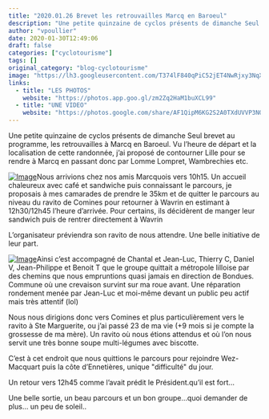 ```yaml
---
title: "2020.01.26 Brevet les retrouvailles Marcq en Baroeul"
description: "Une petite quinzaine de cyclos présents de dimanche Seul brevet au programme, les retrouvailles à Marcq en Baroeul. Vu l’heure de départ et la localisation de cette randonnée, j’ai proposé de contourner Lille pour se rendre à Marcq en passant donc par Lomme Lompret, Wambrechies etc."
author: "vpoullier"
date: 2020-01-30T12:49:06
draft: false
categories: ["cyclotourisme"]
tags: []
original_category: "blog-cyclotourisme"
image: "https://lh3.googleusercontent.com/T374lF840qPiC52jET4NwRjxy3NqXn-QaYO1dzd5JsOJFegimjtGuPoPSFVLFLiTZUvqQLj5qLteoxmO_rqEloWOl5pmKbzs25XG0vhIS2_urf7tG0u3gaI4EyP8N2Yj5epoKU6DZFCe_0u1uDXsQubXyFjfC2ML69eHNwQtY8F-4A1YHLDQ7Kk67SEVcS-DtF5I_LL_vNeOnRtr34Ha1Nw8dDc8PRfD5CppETy2vANO2s0wXHFl6OeVyIWJ4YayyJ_S33yYFy_F-l5x1fzH8Ms_mBVo9TuwubY9x_lN7kd6pUbTUdiimEMjWqtrhI6aYB_EV6Uu3IYfDeYnF5YfLk2PVxwJVN_71fFIqxUqunAd7tzA51MOhXVEepJotPH57AKmzQj_WQI8V0Jf6Fxvq3IP6vOsjx8gVMP1kTcGjKoAI9Y9lEsVt1UleXFfLSL1htzcBssjqLAtLNwe_cH9Ea6eCRfqkzN-jXPoadTEgQhtpmn53xlep4Bet8p_npEhq9CbgkH1Z6tjh8YK2IbuKq3L2OUw17L86Zwt3inBhlNrTw4MpTdczVKyjFRrP9-KKk3xqJQu4Ww2bt-W5sYPzngOw1BnL6anXqdHqUQNyOmHenRxR1bZdhRSf7E0zgCrWWNQacVAh7ICCVU5agA5TZBTzM2ZJHqMvHFYhM6tuPvxHjW2mg5A0Vs=s264-no"
links:
  - title: "LES PHOTOS"
    website: "https://photos.app.goo.gl/zm2Zq2HaM1buXCL99"
  - title: "UNE VIDEO"
    website: "https://photos.google.com/share/AF1QipM6KG2S2A0TXdUVVP3NQZLeHaq1AMNViUQxguGwXpZkQlUA8ldJ8LYPbpIO-1IrAw/photo/AF1QipP79YOwSogGu5Rold0pgpvU14Di38iyZP_Ey_5K?key=dmR6RC02TTV4aWxzTHhVeWE0bHRIOXRaM0NzeE1R"
---
```


Une petite quinzaine de cyclos présents de dimanche Seul brevet au programme, les retrouvailles à Marcq en Baroeul. Vu l’heure de départ et la localisation de cette randonnée, j’ai proposé de contourner Lille pour se rendre à Marcq en passant donc par Lomme Lompret, Wambrechies etc.

<!--more-->

[![Image](https://lh3.googleusercontent.com/DKP1xvkIxMgAbwhoqtBYOw9NHp69yNV5lK2zAVYkkAjlmq9-kREikuNQahLg-siUrFViQoaWrQzVVmshhEWubJ_OVlkJ4rAysFKgaudXZiKuP6u8MGiPdwAccKRtERMY5WFmkZBaMwYeNXqaQmRLUnNI80hvKOd0i2ugVla1U8Z1ga3YfGD8ecHukkKwQKGCsnnWZMDAeVi_mN7yVrqbTaTPer1vTtLrkCoT1F2j861vtQ5ankfs11AFtxmzysAPPUYnTeTvcrRwgEMDnKpNV-MQjHcvFmx21biCGlsFTG3YISWMaQaKnlO3iqS1MaryEVCg5HMeuTCm5r9vsWaXd1WMVQ3gs4v1NZkOs-mN1IRaJbK0QvUkrTa-6HscFjzvjpQD_fY8wdPWoyQytB8lHlTBi76EtmE9WcSbAkXcav6BDEABcXHsT-ouSfemAoM7UN6lJbQMAdTm-QXn6cbtUq68eUKjhHDXmN6dVkuH6t0ijaZw5Ea8uGvSFVFWim2LrLsmOpNpe-fWeOsMBLPxYZkQkDYGGhnisSqB4-K5XqXXy2UXbXMbpC3clvO5fEp4dL0JtWD3xtHig00RNBVUSVndyD_DWqbRkMrQ23L8UMo5hcK_1qjkRjhiruOWtmEg2vRXevNIobpyD3jDFPp11eFhikeT6iWB-VFbP8oWrT3iovqjcslWStPeTdQMtLxmk_YBNGTSU_CAxl_AvlS4fNbknrc-IqsVlsf6daRKIMPdARMY=s764-no)](https://lh3.googleusercontent.com/DKP1xvkIxMgAbwhoqtBYOw9NHp69yNV5lK2zAVYkkAjlmq9-kREikuNQahLg-siUrFViQoaWrQzVVmshhEWubJ_OVlkJ4rAysFKgaudXZiKuP6u8MGiPdwAccKRtERMY5WFmkZBaMwYeNXqaQmRLUnNI80hvKOd0i2ugVla1U8Z1ga3YfGD8ecHukkKwQKGCsnnWZMDAeVi_mN7yVrqbTaTPer1vTtLrkCoT1F2j861vtQ5ankfs11AFtxmzysAPPUYnTeTvcrRwgEMDnKpNV-MQjHcvFmx21biCGlsFTG3YISWMaQaKnlO3iqS1MaryEVCg5HMeuTCm5r9vsWaXd1WMVQ3gs4v1NZkOs-mN1IRaJbK0QvUkrTa-6HscFjzvjpQD_fY8wdPWoyQytB8lHlTBi76EtmE9WcSbAkXcav6BDEABcXHsT-ouSfemAoM7UN6lJbQMAdTm-QXn6cbtUq68eUKjhHDXmN6dVkuH6t0ijaZw5Ea8uGvSFVFWim2LrLsmOpNpe-fWeOsMBLPxYZkQkDYGGhnisSqB4-K5XqXXy2UXbXMbpC3clvO5fEp4dL0JtWD3xtHig00RNBVUSVndyD_DWqbRkMrQ23L8UMo5hcK_1qjkRjhiruOWtmEg2vRXevNIobpyD3jDFPp11eFhikeT6iWB-VFbP8oWrT3iovqjcslWStPeTdQMtLxmk_YBNGTSU_CAxl_AvlS4fNbknrc-IqsVlsf6daRKIMPdARMY=s764-no)Nous arrivions chez nos amis Marcquois vers 10h15. Un accueil chaleureux avec café et sandwiche puis connaissant le parcours, je proposais à mes camarades de prendre le 35km et de quitter le parcours au niveau du ravito de Comines pour retourner à Wavrin en estimant à 12h30/12h45 l’heure d’arrivée. Pour certains, ils décidèrent de manger leur sandwich puis de rentrer directement à Wavrin

L’organisateur préviendra son ravito de nous attendre. Une belle initiative de leur part.

[![Image](https://lh3.googleusercontent.com/wJWttCpCUQ_vhPoIwITMIS5qUTSUUrsk_98RmFGQKvqdYK-LLMwIShk38uHBiSlLr9TJztH-rQDuV04MNbvlsBL2J1gQkThuV9YPmjid1Vf4CudHDCuSNThmS4jTKy3jdmM6CtIIqbMBAYDLOaOx7pd8u7XpwwBF92AVqTPpnk8ZmrBQ3gEoc-a4dFfYgOJxojgnrXLRHHwgBOVVkS7w-lEOGfPsr_FFxWoUBVArCxpS1i0y6_qnO6VkqmPzRL1ipNo_Yf3c0145ddsl_TG6-eILGLpvwz1-nTwGVYLEkNdY0jFbP0TwPCO1nb4GlVR6VyVlv4sjQwgb_aW4is84zcBneXjMY_gv12Yxdc22UWFbbIuueR1C2MoIHmd9Xfkt0GqH-skmY_GN4MBj29rgm1WY5Vll6NXvNqPssZVyjsb7VgQqgMSMgSGFbkPYr8yAW1Aa67BhVUnbW6NR2fyk2Wto7gL9syXnKKWp8w2yeugBw50oPN-Br84DU0_zfDuzbNvH6ZZhl2ns72-yJSTmOsrU09FF9r0cdAXxDYcd4yvYut6FfRpHWfv8wdW_unYsfW71-A-xKvWlMe-4FoBH49ceZL-dqUoQDrWkIT1MxwTslUqN9h5MoBSYwccGMw__deXxKDlnHTGom4PAOz9pb2puDcfd43r41KAB8CeOLVM6cAmRqUmjeOraJUsrGhxp5kMRyLoMTb1hro6FqxB_0dMvenQ1WnbF1TMor6h9i7pw2nSW=s764-no)](https://lh3.googleusercontent.com/wJWttCpCUQ_vhPoIwITMIS5qUTSUUrsk_98RmFGQKvqdYK-LLMwIShk38uHBiSlLr9TJztH-rQDuV04MNbvlsBL2J1gQkThuV9YPmjid1Vf4CudHDCuSNThmS4jTKy3jdmM6CtIIqbMBAYDLOaOx7pd8u7XpwwBF92AVqTPpnk8ZmrBQ3gEoc-a4dFfYgOJxojgnrXLRHHwgBOVVkS7w-lEOGfPsr_FFxWoUBVArCxpS1i0y6_qnO6VkqmPzRL1ipNo_Yf3c0145ddsl_TG6-eILGLpvwz1-nTwGVYLEkNdY0jFbP0TwPCO1nb4GlVR6VyVlv4sjQwgb_aW4is84zcBneXjMY_gv12Yxdc22UWFbbIuueR1C2MoIHmd9Xfkt0GqH-skmY_GN4MBj29rgm1WY5Vll6NXvNqPssZVyjsb7VgQqgMSMgSGFbkPYr8yAW1Aa67BhVUnbW6NR2fyk2Wto7gL9syXnKKWp8w2yeugBw50oPN-Br84DU0_zfDuzbNvH6ZZhl2ns72-yJSTmOsrU09FF9r0cdAXxDYcd4yvYut6FfRpHWfv8wdW_unYsfW71-A-xKvWlMe-4FoBH49ceZL-dqUoQDrWkIT1MxwTslUqN9h5MoBSYwccGMw__deXxKDlnHTGom4PAOz9pb2puDcfd43r41KAB8CeOLVM6cAmRqUmjeOraJUsrGhxp5kMRyLoMTb1hro6FqxB_0dMvenQ1WnbF1TMor6h9i7pw2nSW=s764-no)Ainsi c’est accompagné de Chantal et Jean-Luc, Thierry C, Daniel V, Jean-Philippe et Benoit T que le groupe quittait a métropole lilloise par des chemins que nous empruntions quasi jamais en direction de Bondues. Commune où une crevaison survint sur ma roue avant. Une réparation rondement menée par Jean-Luc et moi-même devant un public peu actif mais très attentif (lol)

Nous nous dirigions donc vers Comines et plus particulièrement vers le ravito à Ste Marguerite, ou j’ai passé 23 de ma vie (+9 mois si je compte la grossesse de ma mère). Un ravito où nous étions attendus et où l’on nous servit une très bonne soupe multi-légumes avec biscotte.

C’est à cet endroit que nous quittions le parcours pour rejoindre Wez-Macquart puis la côte d’Ennetières, unique "difficulté" du jour.

Un retour vers 12h45 comme l’avait prédit le Président.qu’il est fort…

Une belle sortie, un beau parcours et un bon groupe…quoi demander de plus… un peu de soleil..